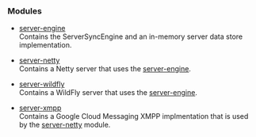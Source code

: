 ### Modules

* [server-engine](./server-engine)  
Contains the ServerSyncEngine and an in-memory server data store implementation.

* [server-netty](./server-netty)  
Contains a Netty server that uses the [server-engine](./server-engine).

* [server-wildfly](./server-wildfly)  
Contains a WildFly server that uses the [server-engine](./server-engine).

* [server-xmpp](./server-xmpp)  
Contains a Google Cloud Messaging XMPP implmentation that is used by the [server-netty](./server-netty) module.




